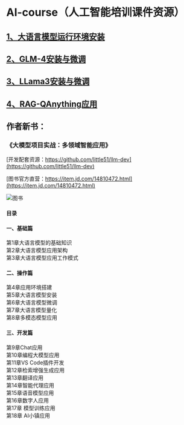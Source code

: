 # AI-course（人工智能培训课件资源）

## [1、大语言模型运行环境安装](https://github.com/git-cloner/ai-course/tree/main/deploy)

## [2、GLM-4安装与微调](https://github.com/git-cloner/ai-course/tree/main/glm-4)

## [3、LLama3安装与微调](https://github.com/git-cloner/ai-course/tree/main/llama3)

## [4、RAG-QAnything应用](https://github.com/git-cloner/ai-course/tree/main/rag)

## 作者新书：

### 《大模型项目实战：多领域智能应用》

[开发配套资源：https://github.com/little51/llm-dev](https://github.com/little51/llm-dev)

[图书官方直营：https://item.jd.com/14810472.html](https://item.jd.com/14810472.html)

![图书](https://gitclone.com/download1/llm-dev/llm-dev.png)

#### 目录

#### 一、基础篇

第1章大语言模型的基础知识<br>
第2章大语言模型应用架构<br>
第3章大语言模型应用工作模式<br>

#### 二、操作篇

第4章应用环境搭建<br>
第5章大语言模型安装<br>
第6章大语言模型微调<br>
第7章大语言模型量化<br>
第8章多模态模型应用<br>

#### 三、开发篇

第9章Chat应用<br>
第10章编程大模型应用<br>
第11章VS Code插件开发<br>
第12章检索增强生成应用<br>
第13章翻译应用<br>
第14章智能代理应用<br>
第15章语音模型应用<br>
第16章数字人应用<br>
第17章 模型训练应用<br>
第18章 AI小镇应用
